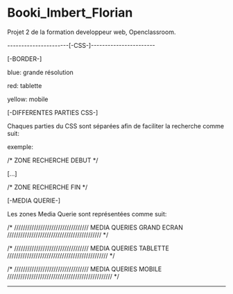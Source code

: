 # Booki_Imbert_Florian

Projet 2 de la formation developpeur web, Openclassroom.

----------------------[-CSS-]-----------------------

[-BORDER-]

blue: grande résolution

red: tablette

yellow: mobile


[-DIFFERENTES PARTIES CSS-]

Chaques parties du CSS sont séparées afin de faciliter la recherche comme suit:

exemple:

  /* ZONE RECHERCHE DEBUT */
  
  [...]
  
  /* ZONE RECHERCHE FIN */
 
 
[-MEDIA QUERIE-]

Les zones Media Querie sont représentées comme suit:

/* ////////////////////////////////// MEDIA QUERIES GRAND ECRAN /////////////////////////////////////////// */

/* ////////////////////////////////// MEDIA QUERIES TABLETTE ////////////////////////////////////////////// */

/* ////////////////////////////////// MEDIA QUERIES MOBILE //////////////////////////////////////////////// */

----------------------------------------------------
